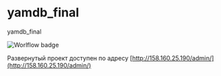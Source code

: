 # yamdb_final

yamdb_final

![Worlflow badge](https://github.com/dariaealy/yamdb_final/actions/workflows/yamdb_workflow.yml/badge.svg)

Развернутый проект доступен по адресу [http://158.160.25.190/admin/](http://158.160.25.190/admin/)
